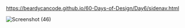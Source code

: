 https://beardycancode.github.io/60-Days-of-Design/Day6/sidenav.html

![Screenshot (46)](https://github.com/Beardycancode/60-Days-of-Design/assets/96344411/47a3a27a-6198-4ef6-9816-6a12e2b22718)

